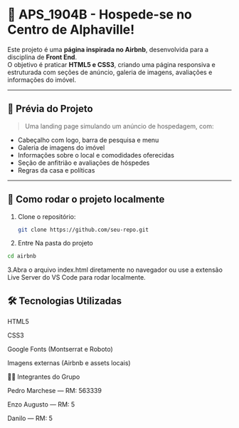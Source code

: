 # 🏡 APS_1904B - Hospede-se no Centro de Alphaville!

Este projeto é uma **página inspirada no Airbnb**, desenvolvida para a disciplina de **Front End**.  
O objetivo é praticar **HTML5 e CSS3**, criando uma página responsiva e estruturada com seções de anúncio, galeria de imagens, avaliações e informações do imóvel.

---

## 📸 Prévia do Projeto
> Uma landing page simulando um anúncio de hospedagem, com:
- Cabeçalho com logo, barra de pesquisa e menu
- Galeria de imagens do imóvel
- Informações sobre o local e comodidades oferecidas
- Seção de anfitrião e avaliações de hóspedes
- Regras da casa e políticas

---

## 🚀 Como rodar o projeto localmente

1. Clone o repositório:
   ```bash
   git clone https://github.com/seu-repo.git
    ```
2. Entre Na pasta do projeto
 ```bash
 cd airbnb
 ```
3.Abra o arquivo index.html diretamente no navegador
ou use a extensão Live Server do VS Code para rodar localmente.

## 🛠️ Tecnologias Utilizadas

HTML5

CSS3

Google Fonts (Montserrat e Roboto)

Imagens externas (Airbnb e assets locais)

👨‍💻 Integrantes do Grupo

Pedro Marchese — RM: 563339

Enzo Augusto — RM: 5

Danilo — RM: 5